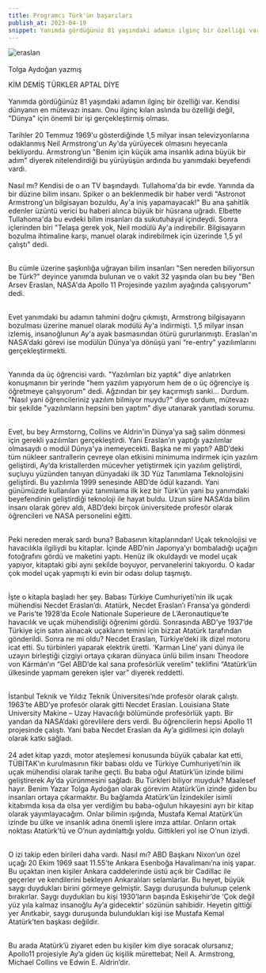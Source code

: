 ```yaml
---
title: Programcı Türk'ün başarıları
publish_at: 2023-04-19
snippet: Yanımda gördüğünüz 81 yaşındaki adamın ilginç bir özelliği var. Kendisi dünyanın en mütevazı insanı. Onu ilginç kılan aslında bu özelliği değil, "Dünya" için önemli bir işi gerçekleştirmiş olması.
---
```


<img src=/eraslan.jpg
alt=eraslan foto><br><br>
Tolga Aydoğan yazmış

KİM DEMİŞ TÜRKLER APTAL DİYE<br><br>
Yanımda gördüğünüz 81 yaşındaki adamın ilginç bir özelliği var. Kendisi dünyanın en mütevazı insanı. Onu ilginç kılan aslında bu özelliği değil, "Dünya" için önemli bir işi gerçekleştirmiş olması.<br><br>
Tarihler 20 Temmuz 1969'u gösterdiğinde 1,5 milyar insan televizyonlarına odaklanmış Neil Armstrong'un Ay'da yürüyecek olmasını heyecanla bekliyordu. Armstrong’un "Benim için küçük ama insanlık adına büyük bir adım" diyerek nitelendirdiği bu yürüyüşün ardında bu yanımdaki beyefendi vardı.<br><br>
Nasıl mı?
Kendisi de o an TV başındaydı. Tullahoma'da bir evde. Yanında da bir düzine bilim insanı. Spiker o an beklenmedik bir haber verdi "Astronot Armstrong'un bilgisayarı bozuldu, Ay'a iniş yapamayacak!" Bu ana şahitlik edenler üzüntü verici bu haberi alınca büyük bir hüsrana uğradı. Elbette Tullahoma'da bu evdeki bilim insanları da sukutuhayal içindeydi. Sonra içlerinden biri "Telaşa gerek yok, Neil modülü Ay'a indirebilir. Bilgisayarın bozulma ihtimaline karşı, manuel olarak indirebilmek için üzerinde 1,5 yıl çalıştı" dedi.<br><br>

Bu cümle üzerine şaşkınlığa uğrayan bilim insanları "Sen nereden biliyorsun be Türk?" deyince yanımda bulunan ve o vakit 32 yaşında olan bu bey "Ben Arsev Eraslan, NASA'da Apollo 11 Projesinde yazılım ayağında çalışıyorum" dedi.<br><br>

Evet yanımdaki bu adamın tahmini doğru çıkmıştı, Armstrong bilgisayarın bozulması üzerine manuel olarak modülü Ay'a indirmişti. 1,5 milyar insan izlemiş, insanoğlunun Ay'a ayak basmasından ötürü gururlanmıştı. Eraslan'ın NASA'daki görevi ise modülün Dünya'ya dönüşü yani “re-entry” yazılımlarını gerçekleştirmekti.<br><br>

Yanında da üç öğrencisi vardı. "Yazılımları biz yaptık" diye anlatırken konuşmanın bir yerinde "hem yazılım yapıyorum hem de o üç öğrenciye iş öğretmeye çalışıyorum" dedi. Ağzından bir şey kaçırmıştı sanki… Durdum. "Nasıl yani öğrencileriniz yazılım bilmiyor muydu?" diye sordum, mütevazı bir şekilde "yazılımların hepsini ben yaptım" diye utanarak yanıtladı sorumu.<br><br>

Evet, bu bey Armstorng, Collins ve Aldrin'in Dünya'ya sağ salim dönmesi için gerekli yazılımları gerçekleştirdi. Yani Eraslan’ın yaptığı yazılımlar olmasaydı o modül Dünya'ya inemeyecekti.
Başka ne mi yaptı? ABD’deki tüm nükleer santrallerin çevreye olan etkisini minimuma indirmek için yazılım geliştirdi, Ay’da kristallerden mücevher yetiştirmek için yazılım geliştirdi, suçluyu yüzünden tanıyan dünyadaki ilk 3D Yüz Tanımlama Teknolojisini geliştirdi. Bu yazılımla 1999 senesinde ABD’de ödül kazandı. Yani günümüzde kullanılan yüz tanımlama ilk kez bir Türk’ün yani bu yanımdaki beyefendinin geliştirdiği teknoloji ile hayat buldu. Uzun süre NASA’da bilim insanı olarak görev aldı, ABD’deki birçok üniversitede profesör olarak öğrencileri ve NASA personelini eğitti.<br><br>

Peki nereden merak sardı buna? Babasının kitaplarından! Uçak teknolojisi ve havacılıkla ilgiliydi bu kitaplar. İçinde ABD’nin Japonya’yı bombaladığı uçağın fotoğrafını gördü ve maketini yaptı. Henüz ilk okuldaydı ve model uçak yapıyor, kitaptaki gibi aynı şekilde boyuyor, pervanelerini takıyordu. O kadar çok model uçak yapmıştı ki evin bir odası dolup taşmıştı.<br><br>

İşte o kitapla başladı her şey. Babası Türkiye Cumhuriyeti’nin ilk uçak mühendisi Necdet Eraslan’dı. Atatürk, Necdet Eraslan’ı Fransa’ya gönderdi ve Paris’te 1928’da Ecole Nationale Superieure de L’Aeronautique’te havacılık ve uçak mühendisliği öğrenimi gördü. Sonrasında ABD’ye 1937’de Türkiye için satın alınacak uçakların temini için bizzat Atatürk tarafından gönderildi. Sonra ne mi oldu? Necdet Eraslan, Türkiye’deki ilk dizel motoru icat etti. Su türbinleri yaparak elektrik üretti. ‘Karman Line’ yani dünya ile uzayın birleştiği çizgiyi ortaya çıkaran dünyaca ünlü bilim insanı Theodore von Kármán’ın “Gel ABD’de kal sana profesörlük verelim” teklifini “Atatürk’ün ülkesinde yapmam gereken işler var” diyerek reddetti.<br><br>

İstanbul Teknik ve Yıldız Teknik Üniversitesi’nde profesör olarak çalıştı.
1963’te ABD’ye profesör olarak gitti Necdet Eraslan. Louisiana State University Makine – Uzay Havacılığı bölümünde profesörlük yaptı. Bir yandan da NASA’daki görevlilere ders verdi. Bu öğrencilerin hepsi Apollo 11 projesinde çalıştı. Yani baba Necdet Eraslan da Ay’a gidilmesi için dolaylı olarak katkı sağladı.<br><br>
24 adet kitap yazdı, motor ateşlemesi konusunda büyük çabalar kat etti, TÜBİTAK’ın kurulmasının fikir babası oldu ve Türkiye Cumhuriyeti’nin ilk uçak mühendisi olarak tarihe geçti.
Bu baba oğul Atatürk’ün izinde bilimi geliştirerek Ay’da yürünmesini sağladı. Bu Türkleri biliyor muyduk? Maalesef hayır. Benim Yazar Tolga Aydoğan olarak görevim Atatürk’ün izinde giden bu insanları ortaya çıkarmaktır. Bu bağlamda Atatürk’ün İzindekiler isimli kitabımda kısa da olsa yer verdiğim bu baba-oğulun hikayesini ayrı bir kitap olarak yayımlayacağım. Onlar bilimin ışığında, Mustafa Kemal Atatürk’ün izinde bu ülke ve insanlık adına önemli işlere imza attılar. Onların ortak noktası Atatürk’tü ve O’nun aydınlattığı yoldu. Gittikleri yol ise O’nun iziydi.<br><br>

O izi takip eden birileri daha vardı. Nasıl mı? ABD Başkanı Nixon’un özel uçağı 20 Ekim 1969 saat 11.55’te Ankara Esenboğa Havalimanı’na iniş yapar. Bu uçaktan inen kişiler Ankara caddelerinde üstü açık bir Cadillac ile geçerler ve kendilerini bekleyen Ankaralıları selamlarlar. Bu heyet, büyük saygı duydukları birini görmeye gelmiştir. Saygı duruşunda bulunup çelenk bırakırlar. Saygı duydukları bu kişi 1930’ların başında Eskişehir’de ‘Çok değil yüz yıla kalmaz insanoğlu Ay’a gidecektir’ sözünün sahibidir. Heyetin gittiği yer Anıtkabir, saygı duruşunda bulundukları kişi ise Mustafa Kemal Atatürk’ten başkası değildir.<br><br>

Bu arada Atatürk’ü ziyaret eden bu kişiler kim diye soracak olursanız; Apollo11 projesiyle Ay’a giden üç kişilik mürettebat; Neil A. Armstrong, Michael Collins ve Edwin E. Aldrin’dir.
